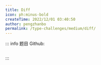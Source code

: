 ```yaml
---
title: Diff
icon: ph:minus-bold
createTime: 2022/12/01 03:40:50
author: pengzhanbo
permalink: /type-challenges/medium/diff/
---
```


::: info 题目
Github: []()

```ts

```

:::
